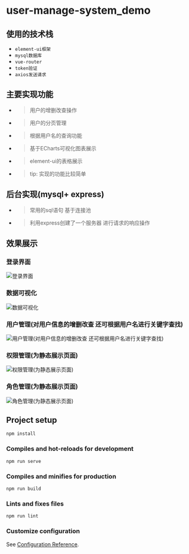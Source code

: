# user-manage-system_demo

## 使用的技术栈
* `element-ui框架`
* `mysql数据库`
* `vue-router`
* `token验证`
* `axios发送请求`
## 主要实现功能
* > 用户的增删改查操作
* > 用户的分页管理
* > 根据用户名的查询功能
* > 基于ECharts可视化图表展示
* > element-ui的表格展示
* > tip: 实现的功能比较简单 
## 后台实现(mysql+ express)
* > 常用的sql语句 基于连接池
* > 利用express创建了一个服务器 进行请求的响应操作

## 效果展示
### 登录界面
![登录界面](https://github.com/Ared-go/vue-express-mysql/blob/master/Show%20results/login.png)
### 数据可视化
![数据可视化](https://github.com/Ared-go/vue-express-mysql/blob/master/Show%20results/data_show.png)
### 用户管理(对用户信息的增删改查 还可根据用户名进行关键字查找)
![用户管理(对用户信息的增删改查 还可根据用户名进行关键字查找)](https://github.com/Ared-go/vue-express-mysql/blob/master/Show%20results/user.png)
### 权限管理(为静态展示页面)
![权限管理(为静态展示页面)](https://github.com/Ared-go/vue-express-mysql/blob/master/Show%20results/right.png)
### 角色管理(为静态展示页面)
![角色管理(为静态展示页面)](https://github.com/Ared-go/vue-express-mysql/blob/master/Show%20results/role.png)
## Project setup
```
npm install
```

### Compiles and hot-reloads for development
```
npm run serve
```

### Compiles and minifies for production
```
npm run build
```

### Lints and fixes files
```
npm run lint
```

### Customize configuration
See [Configuration Reference](https://cli.vuejs.org/config/).

